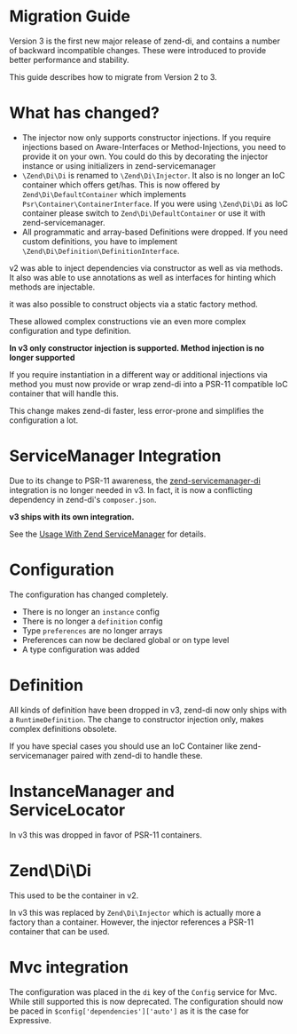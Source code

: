 # Migration Guide

Version 3 is the first new major release of zend-di, and contains a number of
backward incompatible changes. These were introduced to provide better performance
and stability.

This guide describes how to migrate from Version 2 to 3.

# What has changed?

* The injector now only supports constructor injections. If you require injections based on Aware-Interfaces or Method-Injections, you need to provide it on your own. You could do this by decorating the injector instance or using initializers in zend-servicemanager
* `\Zend\Di\Di` is renamed to `\Zend\Di\Injector`. It also is no longer an IoC container which offers get/has. This is now offered by `Zend\Di\DefaultContainer` which implements `Psr\Container\ContainerInterface`. If you were using `\Zend\Di\Di` as IoC container please switch to `Zend\Di\DefaultContainer` or use it with zend-servicemanager.
* All programmatic and array-based Definitions were dropped. If you need custom definitions, you have to implement `\Zend\Di\Definition\DefinitionInterface`.

v2 was able to inject dependencies via constructor as well as via
methods. It also was able to use annotations as well as
interfaces for hinting which methods are injectable.

it was also possible to construct objects via a static factory method.

These allowed complex constructions vie an even more complex configuration
and type definition.

__In v3 only constructor injection is supported. Method injection is no longer supported__

If you require instantiation in a different way or additional injections via method you must
now provide or wrap zend-di into a PSR-11 compatible IoC container that will handle this.

This change makes zend-di faster, less error-prone and simplifies the configuration a lot.

# ServiceManager Integration

Due to its change to PSR-11 awareness, the [zend-servicemanager-di](https://docs.zendframework.com/zend-servicemanager-di/)
integration is no longer needed in v3. In fact, it is now a conflicting dependency in
zend-di's `composer.json`.

__v3 ships with its own integration.__

See the [Usage With Zend ServiceManager](cookbook/use-with-servicemanager.md) for details.

# Configuration

The configuration has changed completely.

* There is no longer an `instance` config
* There is no longer a `definition` config
* Type `preferences` are no longer arrays
* Preferences can now be declared global or on type level
* A type configuration was added


# Definition

All kinds of definition have been dropped in v3, zend-di now only ships with a `RuntimeDefinition`.
The change to constructor injection only, makes complex definitions obsolete.

If you have special cases you should use an IoC Container like zend-servicemanager paired with zend-di
to handle these.

# InstanceManager and ServiceLocator

In v3 this was dropped in favor of PSR-11 containers.

# Zend\Di\Di

This used to be the container in v2.

In v3 this was replaced by `Zend\Di\Injector` which is actually more a factory than a container.
However, the injector references a PSR-11 container that can be used.

# Mvc integration

The configuration was placed in the `di` key of the `Config` service for Mvc. While still supported
this is now deprecated. The configuration should now be paced in `$config['dependencies']['auto']`
as it is the case for Expressive.
